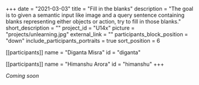 +++
date = "2021-03-03"
title = "Fill in the blanks"
description = "The goal is to given a semantic input like image and a query sentence containing blanks representing either objects or action, try to fill in those blanks."
short_description = ""
project_id = "U14x"
picture = "projects/unlearning.jpg"
external_link = ""
participants_block_position = "down"
include_participants_portraits = true
sort_position = 6

[[participants]]
    name = "Diganta Misra"
    id = "diganta"

[[participants]]
    name = "Himanshu Arora"
    id = "himanshu"
+++

*Coming soon*